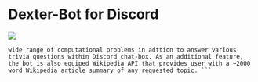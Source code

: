 # Dexter-Bot for Discord
![](https://i.imgur.com/GiUNrta.jpg)

```Dexter-Bot is a gneral purpose computational and query bot built on Python for Discord. The bot uses WolframAlpha API to solve 
wide range of computational problems in adttion to answer various trivia questions within Discord chat-box. As an additional feature, the bot is also equiped Wikipedia API that provides user with a ~2000 word Wikipedia article summary of any requested topic. ```
